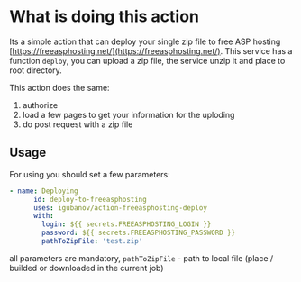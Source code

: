 # What is doing this action

Its a simple action that can deploy your single zip file to free ASP hosting [https://freeasphosting.net/](https://freeasphosting.net/). This service has a function `deploy`, you can upload a zip file, the service unzip it and place to root directory.

This action does the same:

1. authorize
2. load a few pages to get your information for the uploding
3. do post request with a zip file

## Usage

For using you should set a few parameters:

```yml
- name: Deploying
      id: deploy-to-freeasphosting
      uses: igubanov/action-freeasphosting-deploy
      with:
        login: ${{ secrets.FREEASPHOSTING_LOGIN }}
        password: ${{ secrets.FREEASPHOSTING_PASSWORD }}
        pathToZipFile: 'test.zip'
```

all parameters are mandatory, `pathToZipFile` - path to local file (place / builded or downloaded in the current job)
